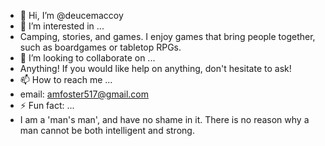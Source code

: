 - 👋 Hi, I’m @deucemaccoy
- 👀 I’m interested in ...
- Camping, stories, and games. I enjoy games that bring people together, such as boardgames or tabletop RPGs.
- 💞️ I’m looking to collaborate on ...
- Anything! If you would like help on anything, don't hesitate to ask!
- 📫 How to reach me ...
- email: amfoster517@gmail.com
- ⚡ Fun fact: ...
- I am a 'man's man', and have no shame in it. There is no reason why a man cannot be both intelligent and strong.

<!---
deucemaccoy/deucemaccoy is a ✨ special ✨ repository because its `README.md` (this file) appears on your GitHub profile.
You can click the Preview link to take a look at your changes.
--->
